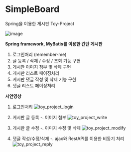 # SimpleBoard
Spring을 이용한 게시판 Toy-Project

![image](https://user-images.githubusercontent.com/94878359/194948755-d6fd705c-021a-4842-a0a1-b8283a7715c2.png)

**Spring framework, MyBatis를 이용한 간단 게시판**

1. 로그인처리 (remember-me)
2. 글 등록 / 삭제 / 수정 / 조회 기능 구현
3. 게시판 이미지 첨부 및 삭제 구현
4. 게시판 리스트 페이징처리
5. 게시판 댓글 작성 및 삭제 기능 구현
6. 댓글 리스트 페이징처리


**시연영상**
1. 로그인처리
![toy_project_login](https://user-images.githubusercontent.com/94878359/194949129-c1d6e14c-9875-4fab-84c7-ecea215c2911.gif)

2. 게시판 글 등록
-. 이미지 첨부
![toy_project_write](https://user-images.githubusercontent.com/94878359/194949422-cbed6f05-aab3-4ed4-8534-1acfdbc57d52.gif)

3. 게시판 글 수정
-. 이미지 수정 및 삭제
![toy_project_modify](https://user-images.githubusercontent.com/94878359/194949316-c9450c36-7e0b-4db4-9a26-0436fa4ef159.gif)

4. 댓글 작성/수정/삭제
-. ajax와 RestAPI를 이용한 비동기 처리
![toy_project_reply](https://user-images.githubusercontent.com/94878359/194949557-96486b92-935e-42dc-9933-2407cfd5d9b8.gif)
